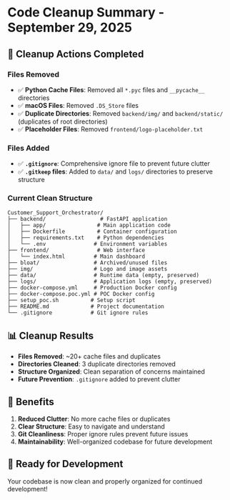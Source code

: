 # Code Cleanup Summary - September 29, 2025

## 🧹 Cleanup Actions Completed

### Files Removed
- ✅ **Python Cache Files**: Removed all `*.pyc` files and `__pycache__` directories
- ✅ **macOS Files**: Removed `.DS_Store` files
- ✅ **Duplicate Directories**: Removed `backend/img/` and `backend/static/` (duplicates of root directories)
- ✅ **Placeholder Files**: Removed `frontend/logo-placeholder.txt`

### Files Added
- ✅ **`.gitignore`**: Comprehensive ignore file to prevent future clutter
- ✅ **`.gitkeep` files**: Added to `data/` and `logs/` directories to preserve structure

### Current Clean Structure
```
Customer_Support_Orchestrator/
├── backend/                 # FastAPI application
│   ├── app/                # Main application code
│   ├── Dockerfile          # Container configuration
│   ├── requirements.txt    # Python dependencies
│   └── .env               # Environment variables
├── frontend/               # Web interface
│   └── index.html         # Main dashboard
├── bloat/                 # Archived/unused files
├── img/                   # Logo and image assets
├── data/                  # Runtime data (empty, preserved)
├── logs/                  # Application logs (empty, preserved)
├── docker-compose.yml     # Production Docker config
├── docker-compose.poc.yml # POC Docker config
├── setup_poc.sh          # Setup script
├── README.md             # Project documentation
└── .gitignore            # Git ignore rules

```

## 📊 Cleanup Results
- **Files Removed**: ~20+ cache files and duplicates
- **Directories Cleaned**: 3 duplicate directories removed
- **Structure Organized**: Clean separation of concerns maintained
- **Future Prevention**: `.gitignore` added to prevent clutter

## 🎯 Benefits
1. **Reduced Clutter**: No more cache files or duplicates
2. **Clear Structure**: Easy to navigate and understand
3. **Git Cleanliness**: Proper ignore rules prevent future issues
4. **Maintainability**: Well-organized codebase for future development

## 🚀 Ready for Development
Your codebase is now clean and properly organized for continued development!